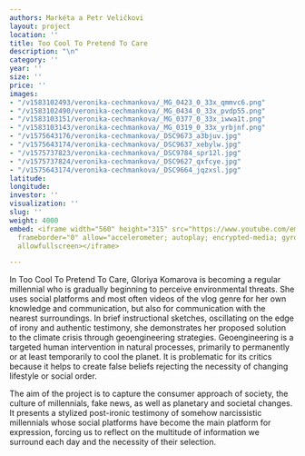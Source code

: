 ```yaml
---
authors: Markéta a Petr Veličkovi
layout: project
location: ''
title: Too Cool To Pretend To Care
description: "\n"
category: ''
year: ''
size: ''
price: ''
images:
- "/v1583102493/veronika-cechmankova/_MG_0423_0_33x_qmmvc6.png"
- "/v1583102490/veronika-cechmankova/_MG_0434_0_33x_pvdp55.png"
- "/v1583103151/veronika-cechmankova/_MG_0377_0_33x_iwwa1t.png"
- "/v1583103143/veronika-cechmankova/_MG_0319_0_33x_yrbjnf.png"
- "/v1575643176/veronika-cechmankova/_DSC9673_a3bjuv.jpg"
- "/v1575643174/veronika-cechmankova/_DSC9637_xebylw.jpg"
- "/v1575737823/veronika-cechmankova/_DSC9784_spr12l.jpg"
- "/v1575737824/veronika-cechmankova/_DSC9627_qxfcye.jpg"
- "/v1575643174/veronika-cechmankova/_DSC9664_jqzxsl.jpg"
latitude: 
longitude: 
investor: ''
visualization: ''
slug: ''
weight: 4000
embed: <iframe width="560" height="315" src="https://www.youtube.com/embed/2wcRHtafnfY"
  frameborder="0" allow="accelerometer; autoplay; encrypted-media; gyroscope; picture-in-picture"
  allowfullscreen></iframe>

---
```

In Too Cool To Pretend To Care, Gloriya Komarova is becoming a regular millennial who is gradually beginning to perceive environmental threats. She uses social platforms and most often videos of the vlog genre for her own knowledge and communication, but also for communication with the nearest surroundings. In brief instructional sketches, oscillating on the edge of irony and authentic testimony, she demonstrates her proposed solution to the climate crisis through geoengineering strategies. Geoengineering is a targeted human intervention in natural processes, primarily to permanently or at least temporarily to cool the planet. It is problematic for its critics because it helps to create false beliefs rejecting the necessity of changing lifestyle or social order.

The aim of the project is to capture the consumer approach of society, the culture of millennials, fake news, as well as planetary and societal changes. It presents a stylized post-ironic testimony of somehow narcissistic millennials whose social platforms have become the main platform for expression, forcing us to reflect on the multitude of information we surround each day and the necessity of their selection.